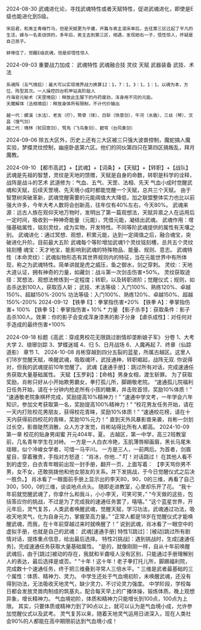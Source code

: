 2024-08-30
	武魂进化论，寻找武魂特性或者天赋特性，促进武魂进化，即使是E级也能进化到S级。
	
	宋启君，和男主青梅竹马，但是天赋更为平庸，开篇与男主滚床单后，去往第三区过起了平凡的生活，嫁与一名卖烧饼的，多年后，男主去到第三区，相遇，发现她右一子，悟性惊人，怀疑是自己孩子。
	
	蚌埠住了，觉醒E级武魂，但是却悟性惊人

2024-09-03
	重要战力加成：
	武魂特性
	武魂融合技
	灵纹
	天赋
	武器装备
	武技、术法
	
	系魂阵（五气境启）：最大可以实现境界战力换算12：1，7：1，3：1，1：1，以魂为本，方位、阵型其次。一人操控四台机甲站高阶敌人
	丹海皂元秘术（天罡境启）：释放此生服下的丹药废劲，浑身用不完的元能。
	天魔解体（法相境启）：释放身体所有限制，不计代价输出
	
	越一代：螺溪（水法）、老友（疗），筒骨（体）、白斩（快意剑）、牛河（水盾）、三丝（琴）、文昌（慢气剑）
	越二代：瑰林（轮回意剑）、骛凫（飞鸟象剑）、碧穹（台风象剑）

2024-09-06
	除五大区外，历史上还有三大区被三只强大波兽控制，魔蛇搞人魔实验，梦蝶灵纹控制，幽座卧底第六区。他们的同伙第四只在第四区搞叛乱，拜月魔教。
	
2024-09-10
	【都市高武】+【武魂】+【词条】+【天赋】+【转职】+【战队】
	武魂是先祖的智慧，灵纹是天地的馈赠，天赋是自身的命数，转职是科学的诠释，战阵是战斗的艺术
	武道修为：气血、五气、天罡、法相、先天
	气血小成时觉醒武魂和天赋，后续天罡境、先天境小成时都能觉醒一个天赋，总共三个天赋。
	由于智慧树突破革新，武魂觉醒需要的元能阈值大大降低，加之联盟整体实力也比以前强大许多，今年大考人数将会创新高，往年仅有40%左右，今天80%。
	武魂来源：远古人族在观仰天地万物时，发明出了第一篇观想法，天赋异禀之人在运用后一定时间，吸收到一种神奇能量（元能），凭借元能，凝结出武魂。
	武魂作用：增强基础属性，铭刻灵纹，成为实物，开发特性。不同等阶武魂提供的属性有天壤之别。
	武魂进化：通过冥想、观想，积累元能，达到一定阈值之后，融合魂宝，突破进化升阶。目前最大五阶
	武魂每个等阶增加武魂1个灵纹铭刻槽，总共五个灵纹铭刻槽
	魂宝：天才地宝，能影响到武魂的特殊物品、能量、规则、意志。
	武魂特性（本命灵纹）：武魂拟物形态有其世界规则内的特征，当在元能世界中有所体现，称之为武魂特性。简单讲就是虎之威压，鱼之御水，剑之穿刺。
	灵纹:：天地大道认证，拥有神奇的力量，如藏剑：战斗第一次剑击伤害+50%。
	灵纹获取途径：冥想法、观想法修炼到一定程度；转职，以及转职进阶；觉醒仪式；规则，如击杀达到100人，获取百人斩；
	武技、术法等级：入门100%、熟练120%、卓越150%、超越150%-200%
	功法等级：入门100%、熟练120%、卓越150%、超越150%-200%
2024-09-12
	【铁拳 E】：拳掌指伤害+20%
	【铁拳 A】：拳掌指伤害+ 100%
	【铁拳 S】：拳掌指伤害+ 10% * 力量
	【影子杀手】：获取条件：影子击杀100人。效果：你的影子会变成浑身漆黑的影子分身
	【虐杀成性】：对任何对手造成的最终伤害+100%

2024-09-18
	标题《高武：穿成男校花无限跳过剧情却垄断娘子军》
	分卷
	1、大考大学
	2、琅琊剑踪
	3、梦蝶迷城
	4、归
	5、日月战场
	6、人魔再起
	7、终章（仙踪道影）
	章节
	1、
2024-10-08
	肖彬穿越到四分五裂的蓝星，所属古越区。这里人们18岁觉醒天赋，唤醒武魂，吸取魂环，武技通神，转职崛起，战阵无双.
	你说得对，但我的武魂提前10年觉醒了。
	武魂【速通手册】：跳过所有对话，完成速通任务获取大量基础属性。
	天赋【玉罗刹】：【命格】男身女相，渡生斩罪。
	为了获取奖励，肖彬只好从小开始欺男霸女，拳打孤儿所，脚踢敬老院。
	“速通孤儿院福利日任务开始，请在十分钟内抢走所有小孩的糖果，并击败首领，奖励10%体质！”
	“速通敬老院象棋杯完成，奖励提高10%精神力！”
	“速通中学文考，一年学会六年知识，参加文考获取第一名，奖励提高100%精神力！”
	“校花男友任务开始，请在一天内打败校花男朋友，获得校花青睐，奖励10%体质！”
	“速通校花榜，请在十天内获得前四校花的青睐，奖励10%元力！”
	直到天外风暴影兽来袭，肖彬一剑划过长空，影兽陡然消散，众人方才发觉，肖彬站得比所有人都高。
2024-10-09
	第一章 校花的贴身男闺蜜
	开元404年，夏。
	古越区，第一中学，高三2班教室前，几名青年学生在对峙。
	一方是一人白衣冷艳，玉肌薄唇柳画眉，黑长马尾朱瑶眼，似个冷峻女学者，可惜一马平川。
	一方是三人，一前两后。为首者，剑眉星目，穿着雅贵，手指对方怒道：
	“肖冰，你他...”
	叮！对话跳过！
	在其他人看不到的虚空，白衣青年眼前出现一封手册，翻开一页，上面写着：
	【李天骂你男不男，女不女，还敢挑拨他和他女朋友的关系。并下发挑战，于今日觉醒仪式之后决一胜负。】
	肖冰看了一眼面前手册上显示出的李天80，90，0的三维，再看了自己300，500，0的三维，谈谈地点点头。
	随即走进教室，心里却乐开了花。
	“我十年前就觉醒武魂了，你拿什么和我斗，小小李天，可笑可笑，”
	“今天做的这些，包括答应你的挑战，不过是为了完成我的速通任务罢了，嘻嘻。”
	“这个蓝星世界，开元年后，灵气复苏，人类武者唤醒武魂，觉醒天赋，学习功法，武魂通过功法，吸收天地灵气，化为自身元力，掌握至高力量。”
	“正常人都是18岁在觉醒仪式才能唤醒武魂，而我，在十年前穿越过来时就唤醒了！”
	说到武魂，肖冰看了一眼空中的虚拟手册，也就是自己的武魂：
	武魂[速通手册]
	特性1[跳过]：[被动]跳过所有剧情对话，提炼重点信息，给出最后选择。
	特性2[挑战]：遇到挑战时，生成[速通任务]，完成速通任务获取大量基础属性。
	“是的，就像刚刚一样，自从十年前唤醒武魂后，由于[跳过]被动的存在，我就和半聋哑人没有区别，只能通过手册理解别人的表达，最后选择是或否。“
	”十年！这十年！老子拳打托儿所，脚踢福利院，完成数十个速通任务，终于把三维叠到寻常人三倍水平。“
	三维是武者最基础的三个属性：体质、精神力、灵力。
	中学生还处于气血境初阶，未唤醒武魂，还没有得到功法，无法吸收天地灵气，缺少灵力，不讨论灵力强度。
	中学阶段，学校每日都会发放灵兽肉制成的筑基丸，配合每天早上的广播体操，锻炼体质。晚上观想异象，增长精神力。
	气血境初阶，体质和精神力只能增长到100点，100点为上限。
	其实，只要体质或精神力到了90点以上，就可以认为是气血境小成，允许参加觉醒仪式以及武考。
	灵气复苏以来，随着天地灵气运用日进深入，现在人类社会90%的人都能在高中期限前达到气血境小成！